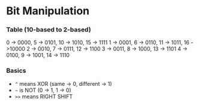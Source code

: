 # Bit Manipulation

### Table (10-based to 2-based)
0   -> 0000,    5   -> 0101,    10  -> 1010,    15  -> 1111
1   -> 0001,    6   -> 0110,    11  -> 1011,    16  ->10000
2   -> 0010,    7   -> 0111,    12  -> 1100
3   -> 0011,    8   -> 1000,    13  -> 1101
4   -> 0100,    9   -> 1001,    14  -> 1110

### Basics
* ` ^ ` means XOR (same -> 0, different -> 1)
* ` ~ ` is NOT (0 -> 1, 1 -> 0)
* ` >> ` means RIGHT SHIFT